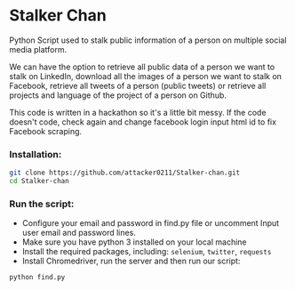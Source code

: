 # Stalker Chan
Python Script used to stalk public information of a person on multiple social media platform.

We can have the option to retrieve all public data of a person we want to stalk on LinkedIn, download all the images of a person we want to stalk on Facebook, retrieve all tweets of a person (public tweets) or retrieve all projects and language of the project of a person on Github.

This code is written in a hackathon so it's a little bit messy.
If the code doesn't code, check again and change facebook login input html id to fix Facebook scraping.

### Installation:
```sh
git clone https://github.com/attacker0211/Stalker-chan.git
cd Stalker-chan
```

### Run the script:
* Configure your email and password in find.py file or uncomment Input user email and password lines.
* Make sure you have python 3 installed on your local machine
* Install the required packages, including: `selenium`, `twitter`, `requests`
* Install Chromedriver, run the server and then run our script:
```sh 
python find.py
```

